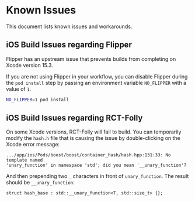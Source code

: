 # Known Issues
This document lists known issues and workarounds.

## iOS Build Issues regarding Flipper
Flipper has an upstream issue that prevents builds from completing on Xcode
version 15.3.

If you are not using Flipper in your workflow, you can disable Flipper during
the `pod install` step by passing an environment variable `NO_FLIPPER` with a
value of `1`.

```sh
NO_FLIPPER=1 pod install
```

## iOS Build Issues regarding RCT-Folly
On some Xcode versions, RCT-Folly will fail to build. You can temporarily modify
the `hash.h` file that is causing the issue by double-clicking on the Xcode
error message:

```
.../app/ios/Pods/boost/boost/container_hash/hash.hpp:131:33: No template named
'unary_function' in namespace 'std'; did you mean '__unary_function'?
```

And then prepending two `_` characters in front of `unary_function`. The result
should be `__unary_function`:

```
struct hash_base : std::__unary_function<T, std::size_t> {};
```
